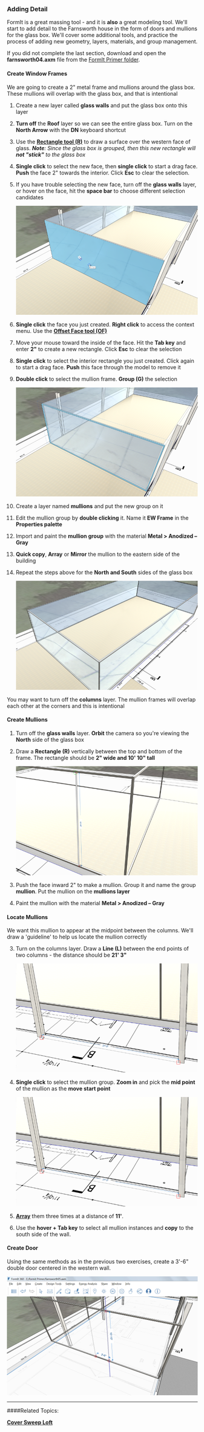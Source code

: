 ### Adding Detail
FormIt is a great massing tool - and it is **also** a great modeling tool. We'll start to add detail to the Farnsworth house in the form of doors and mullions for the glass box. We'll cover some additional tools, and practice the process of adding new geometry, layers, materials, and group management.

If you did not complete the last section, download and open the **farnsworth04.axm** file from the [FormIt Primer folder](https://autodesk.app.box.com/s/thavswirrbflit27rbqzl26ljj7fu1uv/1/9025446442).

#### Create Window Frames
We are going to create a 2" metal frame and mullions around the glass box. These mullions will overlap with the glass box, and that is intentional

1. Create a new layer called **glass walls** and put the glass box onto this layer

1. **Turn off** the **Roof** layer so we can see the entire glass box. Turn on the **North Arrow** with the **DN** keyboard shortcut

2. Use the [**Rectangle tool (R)**](../tool-library/rectangle-tool.md) to draw a surface over the western face of glass. _**Note**: Since the glass box is grouped, then this new rectangle will **not "stick"** to the glass box_

3. **Single click** to select the new face, then **single click** to start a drag face. **Push** the face 2" towards the interior. Click **Esc** to clear the selection. 

4. If you have trouble selecting the new face, turn off the **glass walls** layer, or hover on the face, hit the **space bar** to choose different selection candidates

    ![](./images/24f63252-b1e6-4071-ba24-961269bf4490.png)
    
3. **Single click** the face you just created. **Right click** to access the context menu. Use the [**Offset Face tool (OF)**](../tool-library/extrude-cut-and-offset-faces.md)

4. Move your mouse toward the inside of the face. Hit the **Tab key** and enter **2"** to create a new rectangle. Click **Esc** to clear the selection

5. **Single click** to select the interior rectangle you just created. Click again to start a drag face. **Push** this face through the model to remove it

6. **Double click** to select the mullion frame. **Group (G)** the selection

    ![](./images/UpperTerraceSketch_15.png)
    
7. Create a layer named **mullions** and  put the new group on it

8. Edit the mullion group by **double clicking** it. Name it **EW Frame** in the **Properties palette**

6. Import and paint the **mullion group** with the material **Metal &gt; Anodized – Gray**

7. **Quick copy**, **Array** or **Mirror** the mullion to the eastern side of the building

8. Repeat the steps above for the **North and South** sides of the glass box

    ![](./images/UpperTerraceSketch_16.png)

You may want to turn off the **columns** layer. The mullion frames will overlap each other at the corners and this is intentional

    
#### Create Mullions

1. Turn off the **glass walls** layer. **Orbit** the camera so you're viewing the **North** side of the glass box

2. Draw a **Rectangle (R)** vertically between the top and bottom of the frame. The rectangle should be **2" wide and 10' 10" tall**

    ![](./images/7657c4da-7a46-4b50-9458-d08286f9efa4.png)

2. Push the face inward 2" to make a mullion. Group it and name the group **mullion**. Put the mullion on the **mullions layer**

4. Paint the mullion with the material **Metal &gt; Anodized – Gray**

#### Locate Mullions
We want this mullion to appear at the midpoint between the columns. We'll draw a 'guideline' to help us locate the mullion correctly

3. Turn on the columns layer. Draw a **Line (L)** between the end points of two columns - the distance should be **21' 3"**

    ![](./images/UpperTerraceSketch_17.png)

4. **Single click** to select the mullion group. **Zoom in** and pick the **mid point** of the mullion as the **move start point**

    ![](./images/UpperTerraceSketch_17.png)

5. [**Array**](../tool-library/tilt-array-copy-and-paste.md) them three times at a distance of **11'**.

6. Use the **hover + Tab key** to select all mullion instances and **copy** to the south side of the wall.

#### Create Door
Using the same methods as in the previous two exercises, create a 3'-6" double door centered in the western wall.

![](./images/a4f7bb20-db89-4638-a3ad-4ae05c63d351.png)

---
####Related Topics:

[**Cover Sweep Loft**](../tool-library/cover-sweep-loft.md)